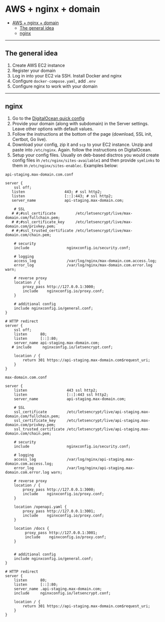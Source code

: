 # AWS + nginx + domain

- [AWS + nginx + domain](#aws--nginx--domain)
  - [The general idea](#the-general-idea)
  - [nginx](#nginx)

***

## The general idea

1. Create AWS EC2 instance
2. Register your domain
3. Log in into your EC2 via SSH. Install Docker and nginx
4. Configure `docker-compose.yaml`, add `.env`
5. Configure nginx to work with your domain

***

## nginx

1. Go to the [DigitalOcean quick config](https://www.digitalocean.com/community/tools/nginx) 
2. Provide your domain (along with subdomain) in the Server settings. Leave other options with default values.
3. Follow the instructions at the bottom of the page (download, SSL init, Certbot, Go live).
4. Download your config, zip it and `scp` to your EC2 instance. Unzip and paste into `/etc/nginx`. Again. follow the instructions on DigitalOcean.
5. Setup your config files. Usually on deb-based disctros you would create config files in `/etc/nginx/sites-available1` and then provide `symlinks` to them in `/etc/nginx/sites-enablec`. Examples below:

`api-staging.max-domain.com.conf`

```
server {
    ssl off;
   listen                  443; # ssl http2;
   listen                  [::]:443; # ssl http2;
   server_name             api-staging.max-domain.com;

    # SSL
   # #;#ssl_certificate         /etc/letsencrypt/live/max-domain.com/fullchain.pem;
   # #;#ssl_certificate_key     /etc/letsencrypt/live/max-domain.com/privkey.pem;
   # #;#ssl_trusted_certificate /etc/letsencrypt/live/max-domain.com/chain.pem;

    # security
    include                 nginxconfig.io/security.conf;

    # logging
    access_log              /var/log/nginx/max-domain.com.access.log;
    error_log               /var/log/nginx/max-domain.com.error.log warn;

    # reverse proxy
    location / {
        proxy_pass http://127.0.0.1:3000;
        include    nginxconfig.io/proxy.conf;
    }

    # additional config
    include nginxconfig.io/general.conf;
}

# HTTP redirect
server {
    ssl off;
    listen      80;
    listen      [::]:80;
    server_name api-staging.max-domain.com;
   # include     nginxconfig.io/letsencrypt.conf;

    location / {
        return 301 https://api-staging.max-domain.com$request_uri;
    }
}
```

`max-domain.com.conf`

```
server {
    listen                  443 ssl http2;
    listen                  [::]:443 ssl http2;
    server_name             api-staging.max-domain.com;

    # SSL
    ssl_certificate         /etc/letsencrypt/live/api-staging.max-domain.com/fullchain.pem;
    ssl_certificate_key     /etc/letsencrypt/live/api-staging.max-domain.com/privkey.pem;
    ssl_trusted_certificate /etc/letsencrypt/live/api-staging.max-domain.com/chain.pem;

    # security
    include                 nginxconfig.io/security.conf;

    # logging
    access_log              /var/log/nginx/api-staging.max-domain.com.access.log;
    error_log               /var/log/nginx/api-staging.max-domain.com.error.log warn;

    # reverse proxy
    location / {
        proxy_pass http://127.0.0.1:3000;
        include    nginxconfig.io/proxy.conf;
    }

    location /openapi.yaml {
        proxy_pass http://127.0.0.1:3001;
        include    nginxconfig.io/proxy.conf;
    }

    location /docs {
         proxy_pass http://127.0.0.1:3001;
         include    nginxconfig.io/proxy.conf;
    }


    # additional config
    include nginxconfig.io/general.conf;
}

# HTTP redirect
server {
    listen      80;
    listen      [::]:80;
    server_name .api-staging.max-domain.com;
    include     nginxconfig.io/letsencrypt.conf;

    location / {
        return 301 https://api-staging.max-domain.com$request_uri;
    }
}
```
